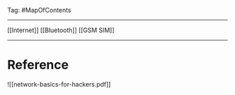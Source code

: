 Tag: #MapOfContents 

---

[[Internet]]
[[Bluetooth]]
[[GSM SIM]]

---
# Reference

![[network-basics-for-hackers.pdf]]